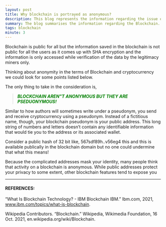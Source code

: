 ```yaml
---
layout: post
title: Why blockchain is portrayed as anonymous?
description: This blog represents the information regarding the issue of anonymity in terms of blockchain 
summary: The blog summarises the information regarding the Blockchain. 
tags: blockchain
minute: 3
---
```


Blockchain is public for all but the information saved in the blockchain is not public for all the users as it comes up with SHA encryption and the information is only accessed while verification of the data by the legitimacy miners only.

Thinking about anonymity in the terms of Blockchain and cryptocurrency we could look for some points listed below.

The only thing to take in the consideration is,
> *<b><span style="color:green">BLOCKCHAIN AREN"T ANONYMOUS BUT THEY ARE PSEDUONYMOUS! </span></b>*

Similar to how authors will sometimes write under a pseudonym, you send and receive cryptocurrency using a pseudonym. Instead of a fictitious name, though, your blockchain pseudonym is your public address. This long string of numbers and letters doesn’t contain any identifiable information that would tie you to the address or its associated wallet.

Consider a public hash of 32 bit like, 567sdf89h..v56eg4 this and this is available publically in the blockchain domain but no one could undermine that what this means!


Because the complicated addresses mask your identity, many people think that activity on a blockchain is anonymous. While public addresses protect your privacy to some extent, other blockchain features tend to expose you

---

#### REFERENCES:

“What Is Blockchain Technology? - IBM Blockchain IBM.” Ibm.com, 2021, www.ibm.com/topics/what-is-blockchain.

‌Wikipedia Contributors. “Blockchain.” Wikipedia, Wikimedia Foundation, 16 Oct. 2021, en.wikipedia.org/wiki/Blockchain.
